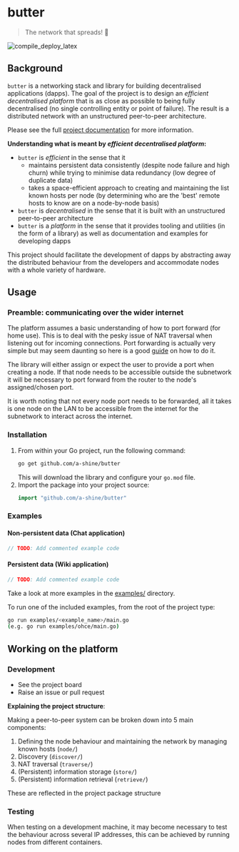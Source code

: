 # butter
> The network that spreads! 🧈

![compile_deploy_latex](https://github.com/a-shine/butter/actions/workflows/compile_deploy_latex.yml/badge.svg)

## Background

`butter` is a networking stack and library for building decentralised applications (dapps). The goal of the project is to design an *efficient decentralised platform* that is as close as possible to being fully decentralised (no single controlling entity or point of failure). The result is a distributed network with an unstructured peer-to-peer architecture.

Please see the full [project documentation](https://a-shine.github.io/butter/) for more information.

**Understanding what is meant by *efficient decentralised platform*:**

- `butter` is *efficient* in the sense that it 
  - maintains persistent data consistently (despite node failure and high churn) while trying to minimise data redundancy (low degree of duplicate data)
  - takes a space-efficient approach to creating and maintaining the list known hosts per node (by determining who are the 'best' remote hosts to know are on a node-by-node basis)
- `butter` is *decentralised* in the sense that it is built with an unstructured peer-to-peer architecture
- `butter` is a *platform* in the sense that it provides tooling and utilities (in the form of a library) as well as documentation and examples for developing dapps

This project should facilitate the development of dapps by abstracting away the distributed behaviour from the developers and accommodate nodes with a whole variety of hardware.

## Usage

### Preamble: communicating over the wider internet
The platform assumes a basic understanding of how to port forward (for home use). This is to deal with the pesky issue of NAT traversal when listening out for incoming connections. Port forwarding is actually very simple but may seem daunting so here is a good [guide](https://portforward.com/router.htm) on how to do it.

The library will either assign or expect the user to provide a port when creating a node. If that node needs to be accessible outside the subnetwork it will be necessary to port forward from the router to the node's assigned/chosen port.

It is worth noting that not every node port needs to be forwarded, all it takes is one node on the LAN to be accessible from the internet for the subnetwork to interact across the internet.

### Installation

1. From within your Go project, run the following command:
   ```bash
   go get github.com/a-shine/butter
   ```
   This will download the library and configure your `go.mod` file.
2. Import the package into your project source:
   ```go
   import "github.com/a-shine/butter"
   ```

### Examples
#### Non-persistent data (Chat application)
```go
// TODO: Add commented example code
```
#### Persistent data (Wiki application)
```go
// TODO: Add commented example code
````

Take a look at more examples in the [examples/](./examples) directory.

To run one of the included examples, from the root of the project type: 
```bash 
go run examples/<example_name>/main.go
(e.g. go run examples/ohce/main.go)
```

## Working on the platform

### Development

- See the project board
- Raise an issue or pull request

**Explaining the project structure**:

Making a peer-to-peer system can be broken down into 5 main components:

1. Defining the node behaviour and maintaining the network by managing known hosts (`node/`)
2. Discovery (`discover/`)
3. NAT traversal (`traverse/`)
4. (Persistent) information storage (`store/`)
5. (Persistent) information retrieval (`retrieve/`)

These are reflected in the project package structure

### Testing

When testing on a development machine, it may become necessary to test the behaviour across several IP addresses, this can be achieved by running nodes from different containers.
